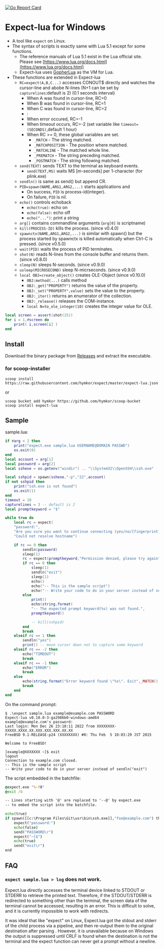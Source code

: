 [![Go Report Card](https://goreportcard.com/badge/github.com/hymkor/expect)](https://goreportcard.com/report/github.com/hymkor/expect)

Expect-lua for Windows
======================

- A tool like `expect` on Linux.
- The syntax of scripts is exactly same with Lua 5.1 except for some functions.
    - The reference manuals of Lua 5.1 exist in the Lua official site.  
        Please see [https://www.lua.org/docs.html](https://www.lua.org/docs.html)
    - Expect-lua uses [GopherLua](https://github.com/yuin/gopher-lua) as the VM for Lua.
- These functions are extended in Expect-lua
    - `RC=expect(A,B,C...)` accesses CONOUT$ directly and watches the cursor-line and abobe N-lines (N+1 can be set by `capturelines`:default is 2) (0.1 seconds interval)
        - When A was found in cursor-line, RC=0
        - When B was found in cursor-line, RC=1
        - When C was found in cursor-line, RC=2
        - :
        - When error occured, RC=-1
        - When timeout occurs, RC=-2 (set variable like `timeout=(SECONDS)`,default 1 hour)
        - When RC &gt;= 0, these global variables are set.
            - `_MATCH` - The string matched.
            - `_MATCHPOSITION` - The position where matched.
            - `_MATCHLINE` - The matched whole line.
            - `_PREMATCH` - The string preceding matched.
            - `_POSTMATCH` - The string following matched.
    - `send(TEXT)` sends TEXT to the terminal as keyboard events.
        - `send(TEXT,MS)` waits MS [m-seconds] per 1-character (for plink.exe)
    - `sendln()` is same as send() but append CR.
    - `PID=spawn(NAME,ARG1,ARG2,...)` starts applications and
        - On success, `PID` is process-id(integer).
        - On failure, `PID` is nil.
    - `echo()` controls echoback
        - `echo(true)`: echo on
        - `echo(false)`: echo off
        - `echo("...")`: print a string
    - `arg[]` contains commandline arguments (`arg[0]` is scriptname)
    - `kill(PROCESS-ID)` kills the process. (since v0.4.0)
    - `spawnctx(NAME,ARG1,ARG2,...)` is similar with spawn() but the process started by spawnctx is killed automatically when Ctrl-C is pressed. (since v0.5.0)
    - `wait(PID)` waits the process of PID terminates.
    - `shot(N)` reads N-lines from the console buffer and returns them. (since v0.8.0)
    - `sleep(N)` sleeps N-seconds. (since v0.9.0)
    - `usleep(MICROSECOND)` sleep N-micrseconds. (since v0.9.0)
    - `local OBJ=create_object()` creates OLE-Object (since v0.10.0)
        - `OBJ:method(...)` calls method
        - `OBJ:_get("PROPERTY")` returns the value of the property.
        - `OBJ:_set("PROPERTY",value)` sets the value to the property.
        - `OBJ:_iter()` returns an enumerator of the collection.
        - `OBJ:_release()` releases the COM-instance.
        - `local N=to_ole_integer(10)` creates the integer value for OLE.

``` lua
local screen = assert(shot(25))
for i = 1,#screen do
    print( i,screen[i] )
end
```

Install
-------

Download the binary package from [Releases](https://github.com/hymkor/expect/releases) and extract the executable.

### for scoop-installer

```
scoop install https://raw.githubusercontent.com/hymkor/expect/master/expect-lua.json
```

or

```
scoop bucket add hymkor https://github.com/hymkor/scoop-bucket
scoop install expect-lua
```

Sample
------

sample.lua:

``` lua
if #arg < 2 then
    print("expect.exe sample.lua USERNAME@DOMAIN PASSWD")
    os.exit(0)
end
local account = arg[1]
local password = arg[2]
local sshexe = os.getenv("windir") .. "\\System32\\OpenSSH\\ssh.exe"

local sshpid = spawn(sshexe,"-p","22",account)
if not sshpid then
    print("ssh.exe is not found")
    os.exit(1)
end
timeout = 10
capturelines = 3 -- default is 2
local promptkeyword = "$"

while true do
    local rc = expect(
    "password:",
    "Are you sure you want to continue connecting (yes/no/[fingerprint])?",
    "Could not resolve hostname")

    if rc == 0 then
        sendln(password)
        sleep(1)
        rc = expect(promptkeyword,"Permission denied, please try again")
        if rc == 0 then
            sleep(1)
            sendln("exit")
            sleep(1)
            echo()
            echo("-- This is the sample script")
            echo("-- Write your code to do in your server instead of sendln(\"exit\")")
        else
            print()
            echo(string.format(
            "-- The expected prompt keyword(%s) was not found.",
            promptkeyword))

            -- kill(sshpid)
        end
        break
    elseif rc == 1 then
        sendln("yes")
        print() -- move cursor down not to capture same keyword
    elseif rc == -2 then
        echo("TIMEOUT")
        break
    elseif rc == -1 then
        echo("ERROR")
        break
    else
        echo(string.format("Error keyword found \"%s\". Exit",_MATCH))
        break
    end
end
```

On the command prompt:

```console
$ .\expect sample.lua example@example.com PASSW0RD
Expect-lua v0.10.0-3-ga2986b0-windows-amd64
example@example.com's password:
Last login: Mon Dec 26 23:18:11 2022 from XXXXXXXX-XXXXX.XXXX.XX.XXX.XXX.XXX.XX.XX
FreeBSD 9.1-RELEASE-p24 (XXXXXXXX) #0: Thu Feb  5 10:03:29 JST 2015

Welcome to FreeBSD!

[example@XXXXXXX ~]$ exit
logout
Connection to example.com closed.
-- This is the sample script
-- Write your code to do in your server instead of sendln("exit")
```

The script embedded in the batchfile:

```sample.cmd
@expect.exe "%~f0"
@exit /b

-- Lines starting with '@' are replaced to '--@' by expect.exe
-- to embed the script into the batchfile.

echo(true)
if spawn([[c:\Program Files\Git\usr\bin\ssh.exe]],"foo@example.com") then
    expect("password:")
    echo(false)
    send("PASSWORD\r")
    expect("~]$")
    echo(true)
    send("exit\r")
end
```

FAQ
---

### `expect sample.lua > log` does not work.

Expect.lua directly accesses the terminal device linked to STDOUT 
or STDERR to retrieve the printed text.
Therefore, if the STDOUT/STDERR is redirected to something other 
than the terminal, the screen data of the terminal cannot be 
accessed, resulting in an error.
This is difficult to solve, and it is currently impossible to work
with redirects.

It was ideal that like "expect" on Linux, Expect.lua got the stdout
and stderr of the child process via a pipeline,
and then re-output them to the original destination after parsing .
However, it is unavailable because on Windows the output is suppressed
until CRLF is found when the destination is not the terminal and the expect function can never get a prompt without a newline.
